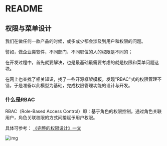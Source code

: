 # README

## 权限与菜单设计

我们在做任何一款产品的时候，或多或少都会涉及到用户和权限的问题。

譬如，做企业类软件，不同部门、不同职位的人的权限是不同的；

在开发过程中，首先就要解决，也是最基础最需要考虑的就是权限和菜单问题这块。

在网上也查找了相关知识，找了一些开源框架模板，发现"RBAC"式的权限管理不错，于是准备以此模型为基础，完成权限管理功能的设计与开发。

### 什么是RBAC

RBAC（Role-Based Access Control）即：基于角色的权限控制。通过角色关联用户，角色关联权限的方式间接赋予用户权限。

具体可参考： [ 《完整的权限设计》一文 ]( https://www.jianshu.com/p/5613fbf94829)

![img](https://berlin777-picgo.oss-cn-shenzhen.aliyuncs.com/picgo/668465-20200307124500832-598422684.png)